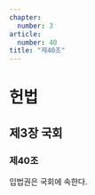 ```yaml
---
chapter:
  number: 3
article:
  number: 40
title: "제40조"
---
```

# 헌법

## 제3장 국회

### 제40조

입법권은 국회에 속한다.

